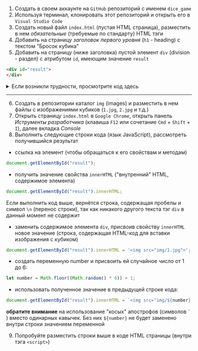 1. Создать в своем аккаунте на `GitHub` репозиторий c именем `dice_game`
2. Используя терминал, клонировать этот репозиторий и открыть его в `Visual Studio Code`
3. Создать новый файл `index.html` (пустая HTML страница), разместить в нем _обязательные_ (требуемые по стандарту) HTML тэги
4. Добавить на страницу _заголовок первого уровня_ (`h1` - heading) с текстом "Бросок кубика"
5. Добавить на страницу (ниже заголовка) пустой элемент `div` (division - раздел) c атрибутом `id`, имеющим значение `result`

```html
<div id="result"> 
</div>
```

<details>
  <summary>Если возникли трудности, просмотрите код здесь</summary>

```html
<!DOCTYPE html>
<html lang="ru">
    <head>
        <meta charset="utf-8">
        <title>Бросок кубика</title>
    </head>
    <body>
        <h1>Бросок кубика</h1>
        <div id="result">
        </div>
    </body>
</html>
```
</details>

--- 
6. Создать в репозитории каталог `img` (images) и разместить в нем файлы с изображениями кубиков (`1.jpg`, `2.jpg` и т.д.)
7. Открыть страницу `index.html` в `Google Chrome`, открыть панель _Иструменты разработчика_ (клавиша `F12` или сочетание `Cmd` + `Shift` + `I`), далее вкладка _Console_
8. Выполнить следующие строки кода (язык JavaScript), рассмотреть получившийся результат
* ссылка на элемент (чтобы обращаться к его свойствам и методам) 
```js
document.getElementById("result");
```
* получить значение свойства `innerHTML` ("внутренний" HTML, содержимое элемента)   
```js
document.getElementById("result").innerHTML;
```
Если выполнить код выше, вернётся строка, содержащая пробелы и символ `\n` (перенос строки), так как никакого другого текста тэг `div` в данный момент не содержит
* заменить содержимое элемента `div`, присвоив свойству `innerHTML` новое значение (строка, содержащая HTML-код для вставки изображения с кубиком)   
```js
document.getElementById("result").innerHTML = '<img src="img/1.jpg">';
```
* создать переменную number и присвоить ей случайное число от 1 до 6:
```js
let number = Math.floor((Math.random() * 6)) + 1;
```
* использовать полученное значение в предыдущей строке кода:
```js
document.getElementById("result").innerHTML = `<img src="img/${number}.jpg">`;
```

**обратите внимание** на использование "косых" апострофов (символов ``` ` ``` ) вместо одинарных кавычек. Без них `${number}` не будет заменено внутри строки значением переменной

9. Попробуйте разместить строки выше в коде HTML страницы (внутри тэга `<script>`)